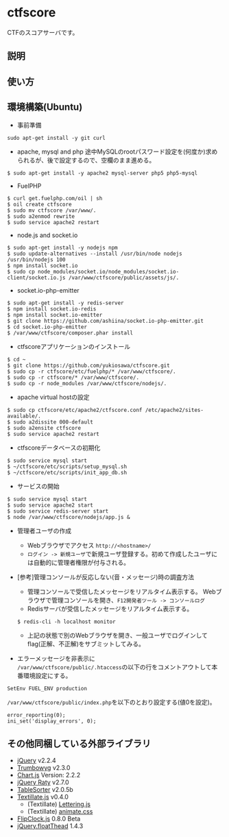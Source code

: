 ctfscore
========
CTFのスコアサーバです。

## 説明



## 使い方



## 環境構築(Ubuntu)
- 事前準備
```
sudo apt-get install -y git curl
```

- apache, mysql and php
途中MySQLのrootパスワード設定を(何度か)求められるが、後で設定するので、空欄のまま進める。
```
$ sudo apt-get install -y apache2 mysql-server php5 php5-mysql
```

- FuelPHP
```
$ curl get.fuelphp.com/oil | sh
$ oil create ctfscore
$ sudo mv ctfscore /var/www/.
$ sudo a2enmod rewrite
$ sudo service apache2 restart
```

- node.js and socket.io
```
$ sudo apt-get install -y nodejs npm
$ sudo update-alternatives --install /usr/bin/node nodejs /usr/bin/nodejs 100
$ npm install socket.io
$ sudo cp node_modules/socket.io/node_modules/socket.io-client/socket.io.js /var/www/ctfscore/public/assets/js/.
```

- socket.io-php-emitter
```
$ sudo apt-get install -y redis-server
$ npm install socket.io-redis
$ npm install socket.io-emitter
$ git clone https://github.com/ashiina/socket.io-php-emitter.git
$ cd socket.io-php-emitter
$ /var/www/ctfscore/composer.phar install
```

- ctfscoreアプリケーションのインストール
```
$ cd ~
$ git clone https://github.com/yukiosawa/ctfscore.git
$ sudo cp -r ctfscore/etc/fuelphp/* /var/www/ctfscore/.
$ sudo cp -r ctfscore/* /var/www/ctfscore/.
$ sudo cp -r node_modules /var/www/ctfscore/nodejs/.
```

- apache virtual hostの設定
```
$ sudo cp ctfscore/etc/apache2/ctfscore.conf /etc/apache2/sites-available/.
$ sudo a2dissite 000-default
$ sudo a2ensite ctfscore
$ sudo service apache2 restart
```

- ctfscoreデータベースの初期化
```
$ sudo service mysql start
$ ~/ctfscore/etc/scripts/setup_mysql.sh
$ ~/ctfscore/etc/scripts/init_app_db.sh
```

- サービスの開始
```
$ sudo service mysql start
$ sudo service apache2 start
$ sudo service redis-server start
$ node /var/www/ctfscore/nodejs/app.js &
```

- 管理者ユーザの作成
    - Webブラウザでアクセス `http://<hostname>/`
    - `ログイン -> 新規ユーザ`で新規ユーザ登録する。初めて作成したユーザには自動的に管理者権限が付与される。

- [参考]管理コンソールが反応しない(音・メッセージ)時の調査方法
    - 管理コンソールで受信したメッセージをリアルタイム表示する。
      Webブラウザで管理コンソールを開き、`F12開発者ツール -> コンソールログ`
    - Redisサーバが受信したメッセージをリアルタイム表示する。
    ```
    $ redis-cli -h localhost monitor
    ```
    - 上記の状態で別のWebブラウザを開き、一般ユーザでログインしてflag(正解、不正解)をサブミットしてみる。

- エラーメッセージを非表示に  
`/var/www/ctfscore/public/.htaccess`の以下の行をコメントアウトして本番環境設定にする。
```
SetEnv FUEL_ENV production
```
`/var/www/ctfscore/public/index.php`を以下のとおり設定する(値0を設定)。
```
error_reporting(0);
ini_set('display_errors', 0);
```


## その他同梱している外部ライブラリ
* [jQuery](https://jquery.com/) v2.2.4
* [Trumbowyg](http://alex-d.github.io/Trumbowyg/) v2.3.0
* [Chart.js](http://www.chartjs.org/) Version: 2.2.2
* [jQuery Raty](https://github.com/wbotelhos/raty) v2.7.0
* [TableSorter](http://tablesorter.com/docs/) v2.0.5b
* [Textillate.js](http://textillate.js.org/) v0.4.0
    * (Textillate) [Lettering.js](https://github.com/davatron5000/Lettering.js)
    * (Textillate) [animate.css](https://github.com/daneden/animate.css)
* [FlipClock.js](http://flipclockjs.com/) 0.8.0 Beta
* [jQuery.floatThead](http://mkoryak.github.io/floatThead/) 1.4.3

